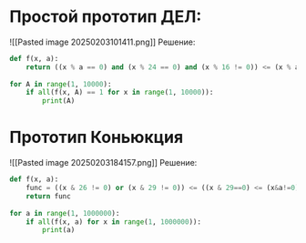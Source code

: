 # Простой прототип ДЕЛ:
![[Pasted image 20250203101411.png]]
Решение:
```Python
def f(x, a):  
    return ((x % a == 0) and (x % 24 == 0) and (x % 16 != 0)) <= (x % a != 0)  
  
for A in range(1, 10000):  
    if all(f(x, A) == 1 for x in range(1, 10000)):  
        print(A)
```

# Прототип Коньюкция
![[Pasted image 20250203184157.png]]
Решение:
```Python
def f(x, a):  
    func = ((x & 26 != 0) or (x & 29 != 0)) <= ((x & 29==0) <= (x&a!=0))  
    return func  
  
for a in range(1, 1000000):  
    if all(f(x, a) for x in range(1, 1000000)):  
        print(a)
```